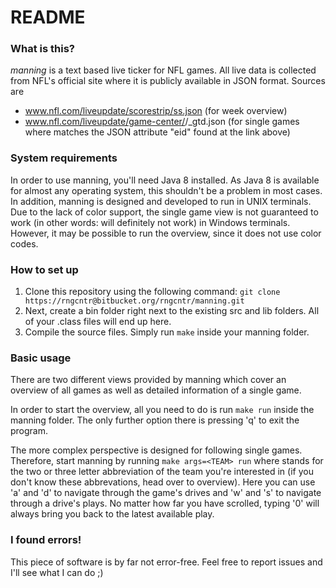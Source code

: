 # README #

### What is this? ###

*manning* is a text based live ticker for NFL games. All live data is collected from NFL's official site where it is publicly available in JSON format. Sources are

* www.nfl.com/liveupdate/scorestrip/ss.json (for week overview)
* www.nfl.com/liveupdate/game-center/<ID>/<ID>_gtd.json (for single games where <ID> matches the JSON attribute "eid" found at the link above)

### System requirements ###

In order to use manning, you'll need Java 8 installed. As Java 8 is available for almost any operating system, this shouldn't be a problem in most cases. In addition, manning is designed and developed to run in UNIX terminals. Due to the lack of color support, the single game view is not guaranteed to work (in other words: will definitely not work) in Windows terminals. However, it may be possible to run the overview, since it does not use color codes.  

### How to set up ###

1. Clone this repository using the following command:
```git clone https://rngcntr@bitbucket.org/rngcntr/manning.git```
2. Next, create a bin folder right next to the existing src and lib folders. All of your .class files will end up here.
3. Compile the source files. Simply run ```make``` inside your manning folder.

### Basic usage ###

There are two different views provided by manning which cover an overview of all games as well as detailed information of a single game.

In order to start the overview, all you need to do is run ```make run``` inside the manning folder. The only further option there is pressing 'q' to exit the program.

The more complex perspective is designed for following single games. Therefore, start manning by running ```make args=<TEAM> run``` where <TEAM> stands for the two or three letter abbreviation of the team you're interested in (if you don't know these abbrevations, head over to overview). Here you can use 'a' and 'd' to navigate through the game's drives and 'w' and 's' to navigate through a drive's plays. No matter how far you have scrolled, typing '0' will always bring you back to the latest available play.

### I found errors! ###

This piece of software is by far not error-free. Feel free to report issues and I'll see what I can do ;)